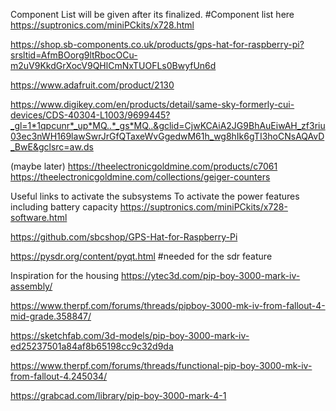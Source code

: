 Component List will be given after its finalized.
#Component list here
https://suptronics.com/miniPCkits/x728.html

https://shop.sb-components.co.uk/products/gps-hat-for-raspberry-pi?srsltid=AfmBOorg9ltRbocOCu-m2uV9KkdGrXocV9QHlCmNxTUOFLs0BwyfUn6d

https://www.adafruit.com/product/2130

https://www.digikey.com/en/products/detail/same-sky-formerly-cui-devices/CDS-40304-L1003/9699445?_gl=1*1qpcunr*_up*MQ..*_gs*MQ..&gclid=CjwKCAiA2JG9BhAuEiwAH_zf3riu03ec3nWH169lawSwrJrGfQTaxeWvGgedwM61h_wg8hIk6gTI3hoCNsAQAvD_BwE&gclsrc=aw.ds

(maybe later) https://theelectronicgoldmine.com/products/c7061
https://theelectronicgoldmine.com/collections/geiger-counters

Useful links to activate the subsystems
To activate the power features including battery capacity
https://suptronics.com/miniPCkits/x728-software.html

https://github.com/sbcshop/GPS-Hat-for-Raspberry-Pi

https://pysdr.org/content/pyqt.html #needed for the sdr feature


Inspiration for the housing
https://ytec3d.com/pip-boy-3000-mark-iv-assembly/

https://www.therpf.com/forums/threads/pipboy-3000-mk-iv-from-fallout-4-mid-grade.358847/

https://sketchfab.com/3d-models/pip-boy-3000-mark-iv-ed25237501a84af8b65198cc9c32d9da

https://www.therpf.com/forums/threads/functional-pip-boy-3000-mk-iv-from-fallout-4.245034/

https://grabcad.com/library/pip-boy-3000-mark-4-1
